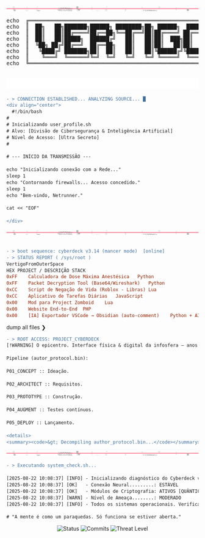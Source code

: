 <div align="center">
  <img src="https://raw.githubusercontent.com/VertigoFromOuterSpace/VertigoFromOuterSpace/main/.assets/glitch_divider.svg?v=7" alt="Glitch Divider"/>
</div>

<div align="center">
  <pre>
echo  ╔═══════════════════════════════════════════════════════════════╗
echo  ║  ██╗   ██╗███████╗██████╗ ████████╗██╗ ██████╗  ██████╗       ║
echo  ║  ██║   ██║██╔════╝██╔══██╗╚══██╔══╝██║██╔════╝ ██╔═══██╗      ║
echo  ║  ██║   ██║█████╗  ██████╔╝   ██║   ██║██║  ███╗██║   ██║      ║
echo  ║  ╚██╗ ██╔╝██╔══╝  ██╔══██╗   ██║   ██║██║   ██║██║   ██║      ║
echo  ║   ╚████╔╝ ███████╗██║  ██║   ██║   ██║╚██████╔╝╚██████╔╝      ║
echo  ║    ╚═══╝  ╚══════╝╚═╝  ╚═╝   ╚═╝   ╚═╝ ╚═════╝  ╚═════╝       ║
echo  ╚═══════════════════════════════════════════════════════════════╝
  </pre>
</div>
<div align="center">
  <img src="https://raw.githubusercontent.com/VertigoFromOuterSpace/VertigoFromOuterSpace/main/.assets/animated_header.svg?v=2" alt="Animated Header"/>
</div>


```diff
- > CONNECTION ESTABLISHED... ANALYZING SOURCE... █
<div align="center">
  #!/bin/bash
#
# Inicializando user_profile.sh
# Alvo: [Divisão de Cibersegurança & Inteligência Artificial]
# Nível de Acesso: [Ultra Secreto]
#

# --- INÍCIO DA TRANSMISSÃO ---

echo "Inicializando conexão com a Rede..."
sleep 1
echo "Contornando firewalls... Acesso concedido."
sleep 1
echo "Bem-vindo, Netrunner."

cat << "EOF"

</div>

```
<div align="center">
  <img src="https://raw.githubusercontent.com/VertigoFromOuterSpace/VertigoFromOuterSpace/main/.assets/glitch_divider.svg?v=7" alt="Glitch Divider"/>
</div>

```diff

- > boot sequence: cyberdeck v3.14 (mancer mode)  [online]
- > STATUS REPORT ( /sys/root )
VertigoFromOuterSpace
HEX	PROJECT / DESCRIÇÃO	STACK
0xFF	Calculadora de Dose Máxima Anestésica	Python
0xFF	Packet Decryption Tool (Base64/Wireshark)	Python
0xCC	Script de Negação de Vida (Roblox - Libras)	Lua
0xCC	Aplicativo de Tarefas Diárias	JavaScript
0x00	Mod para Project Zomboid	Lua
0x00	Website End-to-End	PHP
0x00	[IA] Exportador VSCode → Obsidian (auto-comment)	Python + AI
```
dump all files ❯
``` diff
- > ROOT ACCESS: PROJECT_CYBERDECK
[!WARNING] O epicentro. Interface física & digital da infosfera — anos de pesquisa, código e cromo empacotados num único artefato.

Pipeline (autor_protocol.bin):

P01_CONCEPT :: Ideação.

P02_ARCHITECT :: Requisitos.

P03_PROTOTYPE :: Construção.

P04_AUGMENT :: Testes contínuos.

P05_DEPLOY :: Lançamento.

<details>
<summary><code>&gt; Decompiling author_protocol.bin...</code></summary>
```
<div align="center">
  <img src="https://raw.githubusercontent.com/VertigoFromOuterSpace/VertigoFromOuterSpace/main/.assets/glitch_divider.svg?v=7" alt="Glitch Divider"/>
</div>

```diff
- > Executando system_check.sh...

[2025-08-22 10:08:37] [INFO] - Inicializando diagnóstico do Cyberdeck v1.3...
[2025-08-22 10:08:37] [OK]   - Conexão Neural.........: ESTÁVEL
[2025-08-22 10:08:37] [OK]   - Módulos de Criptografia: ATIVOS [QUÂNTICA]
[2025-08-22 10:08:37] [WARN] - Nível de Ameaça........: MODERADO
[2025-08-22 10:08:37] [INFO] - Todos os sistemas operacionais. Verificação concluída.

# "A mente é como um paraquedas. Só funciona se estiver aberta."
```
<div align="center">
<img src="https://img.shields.io/badge/Status-Online-brightgreen?style=for-the-badge&logo=pwr" alt="Status"/>
<img src="https://img.shields.io/badge/Commits-480-blue?style=for-the-badge&logo=git" alt="Commits"/>
<img src="https://img.shields.io/badge/Threat_Level-Extreme-red?style=for-the-badge&logo=adguard&logoColor=white" alt="Threat Level"/>
</div>
